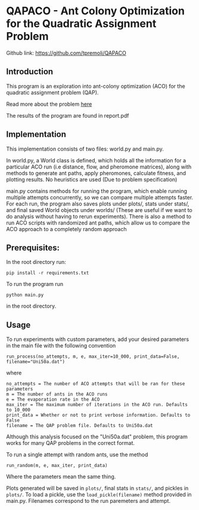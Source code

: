 # QAPACO - Ant Colony Optimization for the Quadratic Assignment Problem

Github link: https://github.com/tpremoli/QAPACO

## Introduction

This program is an exploration into ant-colony optimization (ACO) for the quadratic assignment problem (QAP). 

Read more about the problem [here](https://en.wikipedia.org/wiki/Quadratic_assignment_problem)

The results of the program are found in report.pdf

## Implementation

This implementation consists of two files: world.py and main.py. 

In world.py, a World class is defined, which holds all the information for a particular ACO run (i.e distance, flow, and pheromone matrices), along with methods to generate ant paths, apply pheromones, calculate fitness, and plotting results. No heuristics are used (Due to problem specification)

main.py contains methods for running the program, which enable running multiple attempts concurrently, so we can compare multiple attempts faster. For each run, the program also saves plots under plots/, stats under stats/, and final saved World objects under worlds/ (These are useful if we want to do analysis without having to rerun experiments). There is also a method to run ACO scripts with randomized ant paths, which allow us to compare the ACO approach to a completely random approach


## Prerequisites:
In the root directory run:

    pip install -r requirements.txt

To run the program run

    python main.py

in the root directory.

## Usage

To run experiments with custom parameters, add your desired parameters in the main file with the following convention

    run_process(no_attempts, m, e, max_iter=10_000, print_data=False, filename="Uni50a.dat")

where

    no_attempts = The number of ACO attempts that will be ran for these parameters
    m = The number of ants in the ACO runs
    e = The evaporation rate in the ACO
    max_iter = The maximum number of iterations in the ACO run. Defaults to 10_000
    print_data = Whether or not to print verbose information. Defaults to False
    filename = The QAP problem file. Defaults to Uni50a.dat

Although this analysis focused on the "Uni50a.dat" problem, this program works for many QAP problems in the correct format.

To run a single attempt with random ants, use the method

    run_random(m, e, max_iter, print_data)

Where the parameters mean the same thing.

Plots generated will be saved in `plots/`, final stats in `stats/`, and pickles in `plots/`. To load a pickle, use the `load_pickle(filename)` method provided in main.py. Filenames correspond to the run paremeters and attempt.